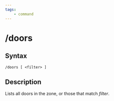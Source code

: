 ```yaml
---
tags:
    - command
---
```

# /doors

## Syntax
<!--cmd-syntax-start-->
```eqcommand
/doors [ <filter> ]
```
<!--cmd-syntax-end-->

## Description
<!--cmd-desc-start-->
Lists all doors in the zone, or those that match _filter_.
<!--cmd-desc-end-->
